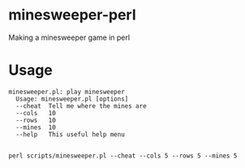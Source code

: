 # minesweeper-perl
Making a minesweeper game in perl

# Usage

    minesweeper.pl: play minesweeper
      Usage: minesweeper.pl [options]
      --cheat  Tell me where the mines are
      --cols   10
      --rows   10
      --mines  10
      --help   This useful help menu


    perl scripts/minesweeper.pl --cheat --cols 5 --rows 5 --mines 5


